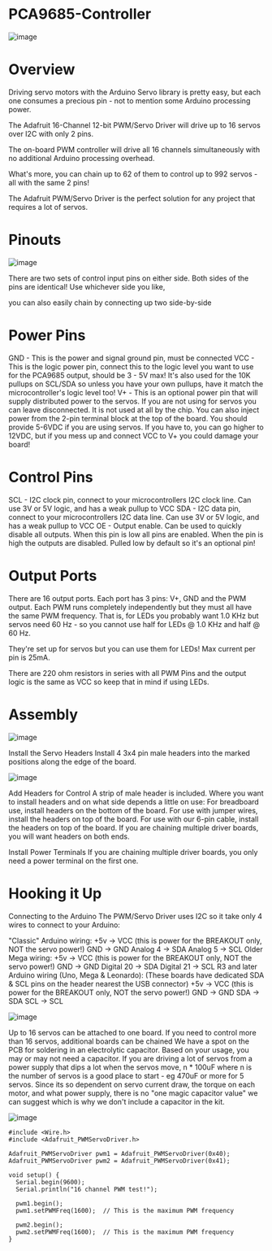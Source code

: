 # PCA9685-Controller

![image](https://user-images.githubusercontent.com/19898602/149884386-97fbcd26-4096-42e3-b681-ddbd8c9c9898.png)

# Overview

Driving servo motors with the Arduino Servo library is pretty easy, but each one consumes a precious pin - not to mention some Arduino processing power.  

The Adafruit 16-Channel 12-bit PWM/Servo Driver will drive up to 16 servos over I2C with only 2 pins.  

The on-board PWM controller will drive all 16 channels simultaneously with no additional Arduino processing overhead. 

What's more, you can chain up to 62 of them to control up to 992 servos - all with the same 2 pins!

The Adafruit PWM/Servo Driver is the perfect solution for any project that requires a lot of servos.


# Pinouts

![image](https://user-images.githubusercontent.com/19898602/149884484-60845b47-53cb-49de-954c-458c02a7eb72.png)


There are two sets of control input pins on either side. Both sides of the pins are identical! Use whichever side you like, 

you can also easily chain by connecting up two side-by-side

# Power Pins

GND - This is the power and signal ground pin, must be connected
VCC - This is the logic power pin, connect this to the logic level you want to use for the PCA9685 output, should be 3 - 5V max! It's also used for the 10K pullups on SCL/SDA so unless you have your own pullups, have it match the microcontroller's logic level too!
V+ - This is an optional power pin that will supply distributed power to the servos. 
If you are not using for servos you can leave disconnected. It is not used at all by the chip. 
You can also inject power from the 2-pin terminal block at the top of the board. 
You should provide 5-6VDC if you are using servos. If you have to, you can go higher to 12VDC, but if you mess up and connect VCC to V+ you could damage your board!

# Control Pins

SCL - I2C clock pin, connect to your microcontrollers I2C clock line. Can use 3V or 5V logic, and has a weak pullup to VCC
SDA - I2C data pin, connect to your microcontrollers I2C data line. Can use 3V or 5V logic, and has a weak pullup to VCC
OE - Output enable. Can be used to quickly disable all outputs. When this pin is low all pins are enabled.
When the pin is high the outputs are disabled. Pulled low by default so it's an optional pin!


# Output Ports

There are 16 output ports. Each port has 3 pins: V+, GND and the PWM output. Each PWM runs completely independently but they must all have the same PWM frequency. That is, for LEDs you probably want 1.0 KHz but servos need 60 Hz - so you cannot use half for LEDs @ 1.0 KHz and half @ 60 Hz.

They're set up for servos but you can use them for LEDs! Max current per pin is 25mA.

There are 220 ohm resistors in series with all PWM Pins and the output logic is the same as VCC so keep that in mind if using LEDs. 

# Assembly

![image](https://user-images.githubusercontent.com/19898602/149884655-bce3d854-6a00-47f3-b945-aa3b333dbbd7.png)
	
Install the Servo Headers
Install 4 3x4 pin male headers into the marked positions along the edge of the board.

![image](https://user-images.githubusercontent.com/19898602/149884727-26bfcaf5-e12b-46ec-b937-2c914cca1dac.png)

Add Headers for Control
A strip of male header is included. Where you want to install headers and on what side depends a little on use:
For breadboard use, install headers on the bottom of the board.
For use with jumper wires, install the headers on top of the board.
For use with our 6-pin cable, install the headers on top of the board.
If you are chaining multiple driver boards, you will want headers on both ends.

Install Power Terminals
If you are chaining multiple driver boards, you only need a power terminal on the first one.


# Hooking it Up
Connecting to the Arduino
The PWM/Servo Driver uses I2C so it take only 4 wires to connect to your Arduino:

"Classic" Arduino wiring:
+5v -> VCC (this is power for the BREAKOUT only, NOT the servo power!)
GND -> GND
Analog 4 -> SDA
Analog 5 -> SCL
Older Mega wiring:
+5v -> VCC (this is power for the BREAKOUT only, NOT the servo power!)
GND -> GND
Digital 20 -> SDA
Digital 21 -> SCL
R3 and later Arduino wiring (Uno, Mega & Leonardo):
(These boards have dedicated SDA & SCL pins on the header nearest the USB connector)
+5v -> VCC (this is power for the BREAKOUT only, NOT the servo power!)
GND -> GND
SDA -> SDA
SCL -> SCL


![image](https://user-images.githubusercontent.com/19898602/149884884-f97df6e9-d1f4-406c-ab10-791b8bf1f923.png)

Up to 16 servos can be attached to one board.  If you need to control more than 16 servos, additional boards can be chained
We have a spot on the PCB for soldering in an electrolytic capacitor. Based on your usage, you may or may not need a capacitor. If you are driving a lot of servos from a power supply that dips a lot when the servos move, n * 100uF where n is the number of servos is a good place to start - eg 470uF or more for 5 servos. Since its so dependent on servo current draw, the torque on each motor, and what power supply, there is no "one magic capacitor value" we can suggest which is why we don't include a capacitor in the kit.



![image](https://user-images.githubusercontent.com/19898602/149885015-401cbc9b-4d56-45d2-8a50-5ac1724b17f7.png)

````
#include <Wire.h>
#include <Adafruit_PWMServoDriver.h>

Adafruit_PWMServoDriver pwm1 = Adafruit_PWMServoDriver(0x40);
Adafruit_PWMServoDriver pwm2 = Adafruit_PWMServoDriver(0x41);

void setup() {
  Serial.begin(9600);
  Serial.println("16 channel PWM test!");

  pwm1.begin();
  pwm1.setPWMFreq(1600);  // This is the maximum PWM frequency

  pwm2.begin();
  pwm2.setPWMFreq(1600);  // This is the maximum PWM frequency
}

````




